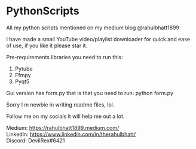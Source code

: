 # PythonScripts
All my python scripts mentioned on my medium blog @rahulbhatt1899

I have made a small YouTube video/playlist downloader for quick and ease of use, if you like it please star it.

Pre-requirements libraries you need to run this:
1. Pytube
2. Ffmpy
3. Pyqt5

Gui version has form.py that is that you need to run:
python form.py

Sorry I m newbie in writing readme files, lol.

Follow me on my socials it will help me out a lot.

Medium: https://rahulbhatt1899.medium.com/ <br>
Linkedin: https://www.linkedin.com/in/therahulbhatt/ <br>
Discord: DevilRex#6421 
